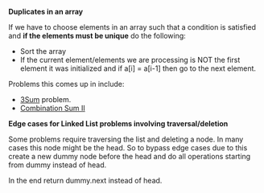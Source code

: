 
**Duplicates in an array**

If we have to choose elements in an array such that a condition is satisfied and **if the elements must be unique** do the following:

- Sort the array
- If the current element/elements we are processing is NOT the first element it was initialized and if a[i] = a[i-1] then go to the next element.

Problems this comes up in include:

- [3Sum](https://leetcode.com/problems/3sum/) problem.
- [Combination Sum II](https://leetcode.com/problems/combination-sum-ii/)


**Edge cases for Linked List problems involving traversal/deletion**

Some problems require traversing the list and deleting a node. In many cases this node might be the head. So to bypass edge cases due to this create a new dummy node before the head and do all operations starting from dummy instead of head.

In the end return dummy.next instead of head.

